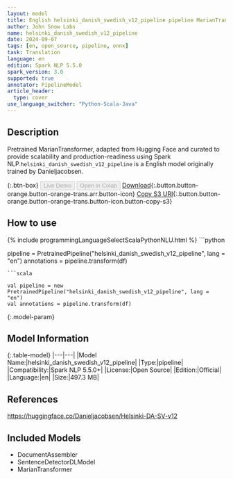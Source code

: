 ```yaml
---
layout: model
title: English helsinki_danish_swedish_v12_pipeline pipeline MarianTransformer from Danieljacobsen
author: John Snow Labs
name: helsinki_danish_swedish_v12_pipeline
date: 2024-09-07
tags: [en, open_source, pipeline, onnx]
task: Translation
language: en
edition: Spark NLP 5.5.0
spark_version: 3.0
supported: true
annotator: PipelineModel
article_header:
  type: cover
use_language_switcher: "Python-Scala-Java"
---
```


## Description

Pretrained MarianTransformer, adapted from Hugging Face and curated to provide scalability and production-readiness using Spark NLP.`helsinki_danish_swedish_v12_pipeline` is a English model originally trained by Danieljacobsen.

{:.btn-box}
<button class="button button-orange" disabled>Live Demo</button>
<button class="button button-orange" disabled>Open in Colab</button>
[Download](https://s3.amazonaws.com/auxdata.johnsnowlabs.com/public/models/helsinki_danish_swedish_v12_pipeline_en_5.5.0_3.0_1725741362947.zip){:.button.button-orange.button-orange-trans.arr.button-icon}
[Copy S3 URI](s3://auxdata.johnsnowlabs.com/public/models/helsinki_danish_swedish_v12_pipeline_en_5.5.0_3.0_1725741362947.zip){:.button.button-orange.button-orange-trans.button-icon.button-copy-s3}

## How to use



<div class="tabs-box" markdown="1">
{% include programmingLanguageSelectScalaPythonNLU.html %}
```python

pipeline = PretrainedPipeline("helsinki_danish_swedish_v12_pipeline", lang = "en")
annotations =  pipeline.transform(df)   

```
```scala

val pipeline = new PretrainedPipeline("helsinki_danish_swedish_v12_pipeline", lang = "en")
val annotations = pipeline.transform(df)

```
</div>

{:.model-param}
## Model Information

{:.table-model}
|---|---|
|Model Name:|helsinki_danish_swedish_v12_pipeline|
|Type:|pipeline|
|Compatibility:|Spark NLP 5.5.0+|
|License:|Open Source|
|Edition:|Official|
|Language:|en|
|Size:|497.3 MB|

## References

https://huggingface.co/Danieljacobsen/Helsinki-DA-SV-v12

## Included Models

- DocumentAssembler
- SentenceDetectorDLModel
- MarianTransformer